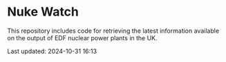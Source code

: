 # Nuke Watch

This repository includes code for retrieving the latest information available on the output of EDF nuclear power plants in the UK.

Last updated: 2024-10-31 16:13